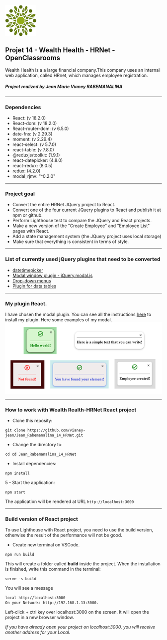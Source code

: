   <img src='./src/assets/image/logo.png'>  
  
## Projet 14 - Wealth Health - HRNet - OpenClassrooms

Wealth Health is a a large financial company.This company uses an internal web application, called HRnet, which manages employee registration.

##### Project realized by Jean Marie Vianey RABEMANALINA

---

### Dependencies

- React: (v 18.2.0)
- React-dom: (v 18.2.0)
- React-router-dom: (v 6.5.0)
- date-fns: (v 2.29.3)
- moment: (v 2.29.4)
- react-select: (v 5.7.0)
- react-table: (v 7.8.0)
- @reduxjs/toolkit: (1.9.1)
- react-datepicker: (4.8.0)
- react-redux: (8.0.5)
- redux: (4.2.0)
- modal_rjmv: "^0.2.0"

---

### Project goal

- Convert the entire HRNet JQuery project to React.
- Convert one of the four current JQuery plugins to React and publish it at npm or github.
- Perform Lighthouse test to compare the JQuery and React projects.
- Make a new version of the "Create Employee" and "Employee List" pages with React.
- Add a state management system (the JQuery project uses local storage)
- Make sure that everything is consistent in terms of style.

---

### List of currently used jQuery plugins that need to be converted

- [datetimepicker](https://github.com/xdan/datetimepicker)
- [Modal window plugin - jQuery.modal.js](https://github.com/kylefox/jquery-modal)
- [Drop-down menus](https://github.com/jquery/jquery-ui/blob/main/ui/widgets/selectmenu.js)
- [Plugin for data tables](https://github.com/DataTables/DataTables)

---
### My plugin React.

I have chosen the modal plugin. You can see all the instructions [here](https://www.npmjs.com/package/modal_rjmv) to install my plugin.
Here some examples of my modal.
<img src='./src/assets/image/modalexamples.png'>

---

### How to work with Wealth Realth-HRNet React project

- Clone this reposity:

```
git clone https://github.com/vianey-jean/Jean_Rabemanalina_14_HRNet.git
```

- Change the directory to:

```
cd cd Jean_Rabemanalina_14_HRNet
```

- Install dependencies:

```
npm install
```

5 - Start the application:

```
npm start
```

The application will be rendered at URL `http://localhost:3000`

---

### Build version of React project

To use Lighthouse with React project, you need to use the build version, otherwise the result of the performance will not be good.

- Create new terminal on VSCode.

```
npm run build
```

This will create a folder called **build** inside the project. When the installation is finished, write this command in the terminal:

```
serve -s build
```

You will see a message

```
local http://localhost:3000
On your Network: http://192.168.1.13:3000.
```

Left-click + ctrl key over localhost:3000 on the screen. It will open the project in a new browser window.

_If you have already open your project on localhost:3000, you will receive another address for your Local._